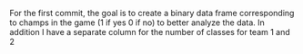 For the first commit, the goal is to create a binary data frame corresponding to champs in the game (1 if yes 0 if no) to better analyze the data. In addition I have a separate column for the number of classes for team 1 and 2 
